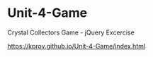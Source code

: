 # Unit-4-Game
Crystal Collectors Game - jQuery Excercise 

https://kprov.github.io/Unit-4-Game/index.html
